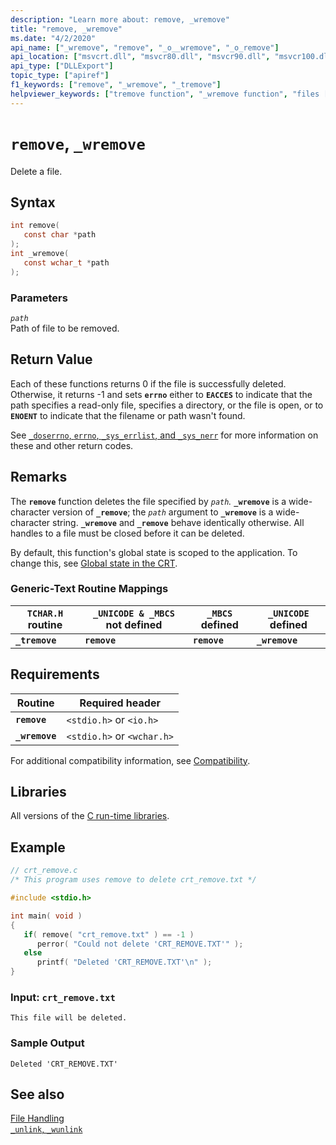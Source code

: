 ```yaml
---
description: "Learn more about: remove, _wremove"
title: "remove, _wremove"
ms.date: "4/2/2020"
api_name: ["_wremove", "remove", "_o__wremove", "_o_remove"]
api_location: ["msvcrt.dll", "msvcr80.dll", "msvcr90.dll", "msvcr100.dll", "msvcr100_clr0400.dll", "msvcr110.dll", "msvcr110_clr0400.dll", "msvcr120.dll", "msvcr120_clr0400.dll", "ucrtbase.dll", "api-ms-win-crt-filesystem-l1-1-0.dll", "api-ms-win-crt-private-l1-1-0.dll"]
api_type: ["DLLExport"]
topic_type: ["apiref"]
f1_keywords: ["remove", "_wremove", "_tremove"]
helpviewer_keywords: ["tremove function", "_wremove function", "files [C++], deleting", "_tremove function", "files [C++], removing", "wremove function", "remove function"]
---
```

# `remove`, `_wremove`

Delete a file.

## Syntax

```C
int remove(
   const char *path
);
int _wremove(
   const wchar_t *path
);
```

### Parameters

*`path`*\
Path of file to be removed.

## Return Value

Each of these functions returns 0 if the file is successfully deleted. Otherwise, it returns -1 and sets **`errno`** either to **`EACCES`** to indicate that the path specifies a read-only file, specifies a directory, or the file is open, or to **`ENOENT`** to indicate that the filename or path wasn't found.

See [`_doserrno`, `errno`, `_sys_errlist`, and `_sys_nerr`](../../c-runtime-library/errno-doserrno-sys-errlist-and-sys-nerr.md) for more information on these and other return codes.

## Remarks

The **`remove`** function deletes the file specified by *`path`.* **`_wremove`** is a wide-character version of **`_remove`**; the *`path`* argument to **`_wremove`** is a wide-character string. **`_wremove`** and **`_remove`** behave identically otherwise. All handles to a file must be closed before it can be deleted.

By default, this function's global state is scoped to the application. To change this, see [Global state in the CRT](../global-state.md).

### Generic-Text Routine Mappings

|`TCHAR.H` routine|`_UNICODE & _MBCS` not defined|`_MBCS` defined|`_UNICODE` defined|
|---------------------|------------------------------------|--------------------|-----------------------|
|**`_tremove`**|**`remove`**|**`remove`**|**`_wremove`**|

## Requirements

|Routine|Required header|
|-------------|---------------------|
|**`remove`**|`<stdio.h>` or `<io.h>`|
|**`_wremove`**|`<stdio.h>` or `<wchar.h>`|

For additional compatibility information, see [Compatibility](../../c-runtime-library/compatibility.md).

## Libraries

All versions of the [C run-time libraries](../../c-runtime-library/crt-library-features.md).

## Example

```C
// crt_remove.c
/* This program uses remove to delete crt_remove.txt */

#include <stdio.h>

int main( void )
{
   if( remove( "crt_remove.txt" ) == -1 )
      perror( "Could not delete 'CRT_REMOVE.TXT'" );
   else
      printf( "Deleted 'CRT_REMOVE.TXT'\n" );
}
```

### Input: `crt_remove.txt`

```Input
This file will be deleted.
```

### Sample Output

```Output
Deleted 'CRT_REMOVE.TXT'
```

## See also

[File Handling](../../c-runtime-library/file-handling.md)\
[`_unlink`, `_wunlink`](unlink-wunlink.md)
